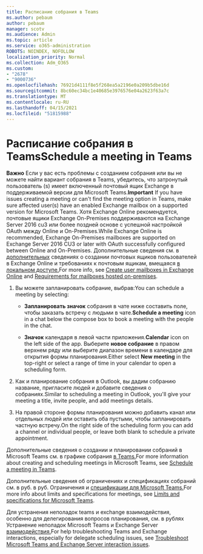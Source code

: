 ```yaml
---
title: Расписание собрания в Teams
ms.author: pebaum
author: pebaum
manager: scotv
ms.audience: Admin
ms.topic: article
ms.service: o365-administration
ROBOTS: NOINDEX, NOFOLLOW
localization_priority: Normal
ms.collection: Adm_O365
ms.custom:
- "2678"
- "9000736"
ms.openlocfilehash: 76921d4111f8e5f268ea5a2196e0a209b5dbe16d
ms.sourcegitcommit: 8bc60ec34bc1e40685e3976576e04a2623f63a7c
ms.translationtype: MT
ms.contentlocale: ru-RU
ms.lasthandoff: 04/15/2021
ms.locfileid: "51815988"
---
```

# <a name="schedule-a-meeting-in-teams"></a><span data-ttu-id="f0e8f-102">Расписание собрания в Teams</span><span class="sxs-lookup"><span data-stu-id="f0e8f-102">Schedule a meeting in Teams</span></span>

<span data-ttu-id="f0e8f-103">**Важно** Если у вас есть проблемы с созданием собрания или вы не можете найти вариант собрания в Teams, убедитесь, что затронутый пользователь (s) имеет включенный почтовый ящик Exchange в поддерживаемой версии для Microsoft Teams.</span><span class="sxs-lookup"><span data-stu-id="f0e8f-103">**Important** If you have issues creating a meeting or can't find the meeting option in Teams, make sure affected user(s) have an enabled Exchange mailbox on a supported version for Microsoft Teams.</span></span> <span data-ttu-id="f0e8f-104">Хотя Exchange Online рекомендуется, почтовые ящики Exchange On-Premises поддерживаются на Exchange Server 2016 cu3 или более поздней основе с успешной настройкой OAuth между Online и On-Premises.</span><span class="sxs-lookup"><span data-stu-id="f0e8f-104">While Exchange Online is recommended, Exchange On-Premises mailboxes are supported on Exchange Server 2016 CU3 or later with OAuth successfully configured between Online and On-Premises.</span></span> <span data-ttu-id="f0e8f-105">Дополнительные сведения см. в [дополнительных](https://docs.microsoft.com/exchange/recipients-in-exchange-online/create-user-mailboxes) сведениях о создании почтовых ящиков пользователей в Exchange Online и требованиях к почтовым ящикам, вмещаяся [в локальном доступе.](https://docs.microsoft.com/microsoftteams/exchange-teams-interact#requirements-for-mailboxes-hosted-on-premises)</span><span class="sxs-lookup"><span data-stu-id="f0e8f-105">For more info, see [Create user mailboxes in Exchange Online](https://docs.microsoft.com/exchange/recipients-in-exchange-online/create-user-mailboxes) and [Requirements for mailboxes hosted on-premises](https://docs.microsoft.com/microsoftteams/exchange-teams-interact#requirements-for-mailboxes-hosted-on-premises).</span></span> 

1. <span data-ttu-id="f0e8f-106">Вы можете запланировать собрание, выбрав:</span><span class="sxs-lookup"><span data-stu-id="f0e8f-106">You can schedule a meeting by selecting:</span></span>

    - <span data-ttu-id="f0e8f-107">**Запланировать значок** собрания в чате ниже составить поле, чтобы заказать встречу с людьми в чате.</span><span class="sxs-lookup"><span data-stu-id="f0e8f-107">**Schedule a meeting** icon in a chat below the compose box to book a meeting with the people in the chat.</span></span>

    - <span data-ttu-id="f0e8f-108">**Значок** календаря в левой части приложения.</span><span class="sxs-lookup"><span data-stu-id="f0e8f-108">**Calendar** icon on the left side of the app.</span></span> <span data-ttu-id="f0e8f-109">Выберите **новое собрание** в правом верхнем ряду или выберите диапазон времени в календаре для открытия формы планирования.</span><span class="sxs-lookup"><span data-stu-id="f0e8f-109">Either select **New meeting** in the top-right or select a range of time in your calendar to open a scheduling form.</span></span>

2. <span data-ttu-id="f0e8f-110">Как и планирование собрания в Outlook, вы дадим собранию название, пригласите людей и добавите сведения о собраниях.</span><span class="sxs-lookup"><span data-stu-id="f0e8f-110">Similar to scheduling a meeting in Outlook, you'll give your meeting a title, invite people, and add meetings details.</span></span>

3. <span data-ttu-id="f0e8f-111">На правой стороне формы планирования можно добавить канал или отдельных людей или оставить оба пустыми, чтобы запланировать частную встречу.</span><span class="sxs-lookup"><span data-stu-id="f0e8f-111">On the right side of the scheduling form you can add a channel or individual people, or leave both blank to schedule a private appointment.</span></span>

<span data-ttu-id="f0e8f-112">Дополнительные сведения о создании и планировании собраний в Microsoft Teams см. в графике собрания [в Teams.](https://support.office.com/article/Schedule-a-meeting-in-Teams-943507a9-8583-4c58-b5d2-8ec8265e04e5)</span><span class="sxs-lookup"><span data-stu-id="f0e8f-112">For more information about creating and scheduling meetings in Microsoft Teams, see [Schedule a meeting in Teams](https://support.office.com/article/Schedule-a-meeting-in-Teams-943507a9-8583-4c58-b5d2-8ec8265e04e5).</span></span>

<span data-ttu-id="f0e8f-113">Дополнительные сведения об ограничениях и спецификациях собраний см. в руб. в руб. Ограничения и [спецификации для Microsoft Teams.](https://docs.microsoft.com/microsoftteams/limits-specifications-teams#meetings-and-calls)</span><span class="sxs-lookup"><span data-stu-id="f0e8f-113">For more info about limits and specifications for meetings, see [Limits and specifications for Microsoft Teams](https://docs.microsoft.com/microsoftteams/limits-specifications-teams#meetings-and-calls).</span></span>

<span data-ttu-id="f0e8f-114">Для устранения неполадок teams и exchange взаимодействия, особенно для делегирования вопросов планирования, см. в рублях Устранение неполадок Microsoft Teams и Exchange Server [взаимодействия.](https://docs.microsoft.com/microsoftteams/troubleshoot/known-issues/teams-exchange-interaction-issue)</span><span class="sxs-lookup"><span data-stu-id="f0e8f-114">For help troubleshooting Teams and Exchange interactions, especially for delegate scheduling issues, see [Troubleshoot Microsoft Teams and Exchange Server interaction issues](https://docs.microsoft.com/microsoftteams/troubleshoot/known-issues/teams-exchange-interaction-issue).</span></span>